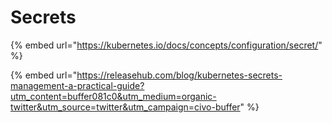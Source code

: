 # Secrets

{% embed url="https://kubernetes.io/docs/concepts/configuration/secret/" %}

{% embed url="https://releasehub.com/blog/kubernetes-secrets-management-a-practical-guide?utm_content=buffer081c0&utm_medium=organic-twitter&utm_source=twitter&utm_campaign=civo-buffer" %}
